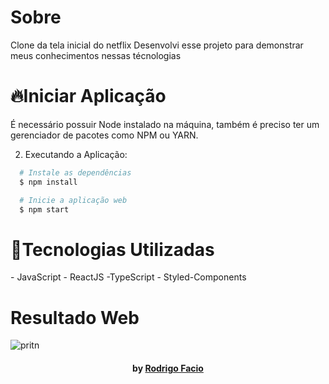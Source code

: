 <h1>Sobre</h1>
<p>
Clone da tela inicial do netflix
 Desenvolvi esse projeto para demonstrar meus conhecimentos nessas técnologias 
</p>
<h1>🔥Iniciar Aplicação</h1>

<p>É necessário possuir Node instalado na máquina,
também é preciso ter um gerenciador de pacotes como  NPM ou YARN.</p>
 
2. Executando a Aplicação:

```sh
  # Instale as dependências
  $ npm install

  # Inicie a aplicação web
  $ npm start
  ```

<h1>🚀Tecnologias Utilizadas </h1>
- JavaScript
- ReactJS
-TypeScript
- Styled-Components



# Resultado Web
![pritn](https://user-images.githubusercontent.com/53882388/98823066-63f4db00-2410-11eb-929a-2b3eec6e946a.jpeg)



<h4 align="center">
     by <a href="https://www.linkedin.com/in/rodrigo-facio-995b141b9/" target="_blank">Rodrigo Facio</a>
</h4>


